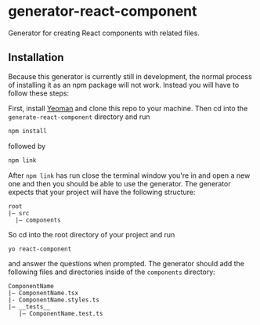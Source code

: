 # generator-react-component
Generator for creating React components with related files.

## Installation

Because this generator is currently still in development, the normal process of installing it as an npm package will not work. Instead you will have to follow these steps:

First, install [Yeoman](http://yeoman.io) and clone this repo to your 
machine. Then cd into the `generate-react-component` directory and run
```bash
npm install
```
followed by
```bash
npm link
```

After `npm link` has run close the terminal window you're in and open a new one and then you should be able to use the generator. The generator expects that your project will have the following structure:

```
root
|— src
  |— components
```
So cd into the root directory of your project and run

```bash
yo react-component
```
and answer the questions when prompted. The generator should add the following files and directories inside of the `components` directory:
```
ComponentName
|— ComponentName.tsx
|- ComponentName.styles.ts
|— __tests__
   |— ComponentName.test.ts
```
